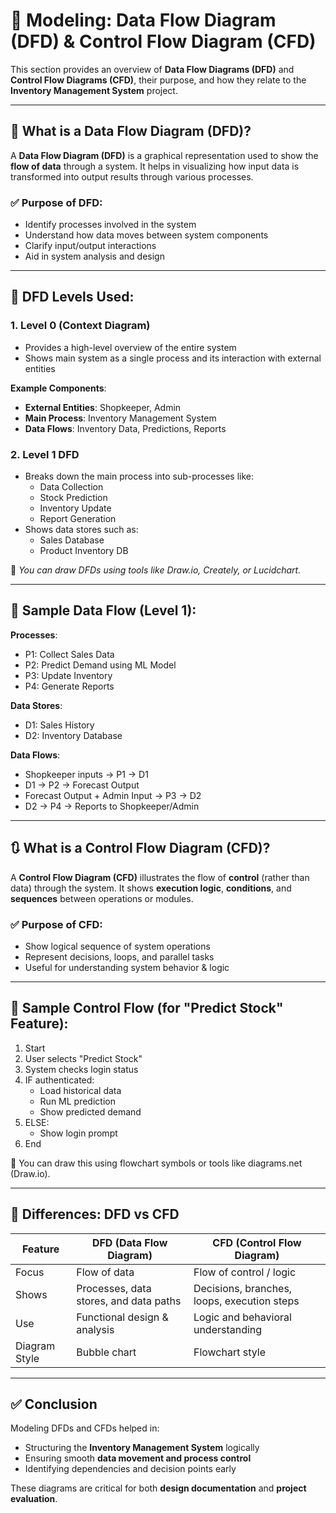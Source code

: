 # 🔄 Modeling: Data Flow Diagram (DFD) & Control Flow Diagram (CFD)

This section provides an overview of **Data Flow Diagrams (DFD)** and **Control Flow Diagrams (CFD)**, their purpose, and how they relate to the **Inventory Management System** project.

---

## 📘 What is a Data Flow Diagram (DFD)?

A **Data Flow Diagram (DFD)** is a graphical representation used to show the **flow of data** through a system. It helps in visualizing how input data is transformed into output results through various processes.

### ✅ Purpose of DFD:

- Identify processes involved in the system
- Understand how data moves between system components
- Clarify input/output interactions
- Aid in system analysis and design

---

## 🔰 DFD Levels Used:

### 1. **Level 0 (Context Diagram)**

- Provides a high-level overview of the entire system
- Shows main system as a single process and its interaction with external entities

**Example Components**:
- **External Entities**: Shopkeeper, Admin
- **Main Process**: Inventory Management System
- **Data Flows**: Inventory Data, Predictions, Reports

### 2. **Level 1 DFD**

- Breaks down the main process into sub-processes like:
  - Data Collection
  - Stock Prediction
  - Inventory Update
  - Report Generation
- Shows data stores such as:
  - Sales Database
  - Product Inventory DB

📌 _You can draw DFDs using tools like Draw.io, Creately, or Lucidchart._

---

## 📖 Sample Data Flow (Level 1):

**Processes**:
- P1: Collect Sales Data
- P2: Predict Demand using ML Model
- P3: Update Inventory
- P4: Generate Reports

**Data Stores**:
- D1: Sales History
- D2: Inventory Database

**Data Flows**:
- Shopkeeper inputs → P1 → D1  
- D1 → P2 → Forecast Output  
- Forecast Output + Admin Input → P3 → D2  
- D2 → P4 → Reports to Shopkeeper/Admin

---

## 🔃 What is a Control Flow Diagram (CFD)?

A **Control Flow Diagram (CFD)** illustrates the flow of **control** (rather than data) through the system. It shows **execution logic**, **conditions**, and **sequences** between operations or modules.

### ✅ Purpose of CFD:

- Show logical sequence of system operations
- Represent decisions, loops, and parallel tasks
- Useful for understanding system behavior & logic

---

## 🎯 Sample Control Flow (for "Predict Stock" Feature):

1. Start
2. User selects "Predict Stock"
3. System checks login status
4. IF authenticated:
   - Load historical data
   - Run ML prediction
   - Show predicted demand
5. ELSE:
   - Show login prompt
6. End

📌 You can draw this using flowchart symbols or tools like diagrams.net (Draw.io).

---

## 🧠 Differences: DFD vs CFD

| Feature         | DFD (Data Flow Diagram)                 | CFD (Control Flow Diagram)                  |
|-----------------|------------------------------------------|---------------------------------------------|
| Focus           | Flow of data                             | Flow of control / logic                     |
| Shows           | Processes, data stores, and data paths   | Decisions, branches, loops, execution steps |
| Use             | Functional design & analysis             | Logic and behavioral understanding          |
| Diagram Style   | Bubble chart                             | Flowchart style                             |

---

## ✅ Conclusion

Modeling DFDs and CFDs helped in:

- Structuring the **Inventory Management System** logically
- Ensuring smooth **data movement and process control**
- Identifying dependencies and decision points early

These diagrams are critical for both **design documentation** and **project evaluation**.

